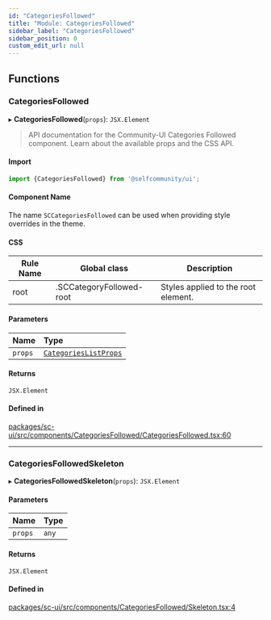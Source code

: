 ```yaml
---
id: "CategoriesFollowed"
title: "Module: CategoriesFollowed"
sidebar_label: "CategoriesFollowed"
sidebar_position: 0
custom_edit_url: null
---
```


## Functions

### CategoriesFollowed

▸ **CategoriesFollowed**(`props`): `JSX.Element`

> API documentation for the Community-UI Categories Followed component. Learn about the available props and the CSS API.

#### Import
```jsx
import {CategoriesFollowed} from '@selfcommunity/ui';
```
#### Component Name
The name `SCCategoriesFollowed` can be used when providing style overrides in the theme.

#### CSS

|Rule Name|Global class|Description|
|---|---|---|
|root|.SCCategoryFollowed-root|Styles applied to the root element.|

#### Parameters

| Name | Type |
| :------ | :------ |
| `props` | [`CategoriesListProps`](../interfaces/CategoriesSuggestion.CategoriesListProps) |

#### Returns

`JSX.Element`

#### Defined in

[packages/sc-ui/src/components/CategoriesFollowed/CategoriesFollowed.tsx:60](https://github.com/selfcommunity/community-ui/blob/3d68cce/packages/sc-ui/src/components/CategoriesFollowed/CategoriesFollowed.tsx#L60)

___

### CategoriesFollowedSkeleton

▸ **CategoriesFollowedSkeleton**(`props`): `JSX.Element`

#### Parameters

| Name | Type |
| :------ | :------ |
| `props` | `any` |

#### Returns

`JSX.Element`

#### Defined in

[packages/sc-ui/src/components/CategoriesFollowed/Skeleton.tsx:4](https://github.com/selfcommunity/community-ui/blob/3d68cce/packages/sc-ui/src/components/CategoriesFollowed/Skeleton.tsx#L4)
